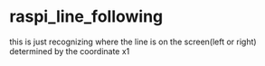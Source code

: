 # raspi_line_following
this is just recognizing where the line is on the screen(left or right) determined by the coordinate x1
